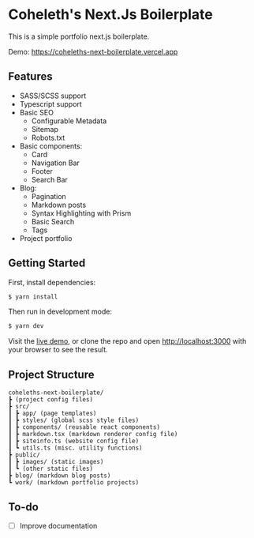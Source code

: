 # Coheleth's Next.Js Boilerplate

This is a simple portfolio next.js boilerplate.

Demo: https://coheleths-next-boilerplate.vercel.app

## Features

- SASS/SCSS support
- Typescript support
- Basic SEO
  - Configurable Metadata
  - Sitemap
  - Robots.txt
- Basic components:
  - Card
  - Navigation Bar
  - Footer
  - Search Bar
- Blog:
  - Pagination
  - Markdown posts
  - Syntax Highlighting with Prism
  - Basic Search
  - Tags
- Project portfolio

## Getting Started

First, install dependencies:

```bash
$ yarn install
```

Then run in development mode:

```bash
$ yarn dev
```

Visit the [live demo](https://coheleths-next-boilerplate.vercel.app), or clone the repo and open [http://localhost:3000](http://localhost:3000) with your browser to see the result.

## Project Structure

```
coheleths-next-boilerplate/
┣ (project config files)
┣ src/
┃ ┣ app/ (page templates)
┃ ┣ styles/ (global scss style files)
┃ ┣ components/ (reusable react components)
┃ ┣ markdown.tsx (markdown renderer config file)
┃ ┣ siteinfo.ts (website config file)
┃ ┗ utils.ts (misc. utility functions)
┣ public/
┃ ┣ images/ (static images)
┃ ┗ (other static files)
┣ blog/ (markdown blog posts)
┗ work/ (markdown portfolio projects)
```

## To-do

- [ ] Improve documentation

